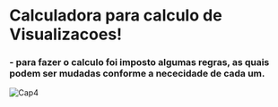 # Calculadora para calculo de Visualizacoes!

### - para fazer o calculo foi imposto algumas regras, as quais podem ser mudadas conforme a nececidade de cada um.

![Cap4](https://user-images.githubusercontent.com/82710857/129788789-249382aa-7989-4a13-ad77-cdfa744d7755.PNG)
